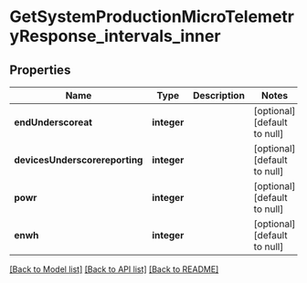 # GetSystemProductionMicroTelemetryResponse_intervals_inner

## Properties
Name | Type | Description | Notes
------------ | ------------- | ------------- | -------------
**endUnderscoreat** | **integer** |  | [optional] [default to null]
**devicesUnderscorereporting** | **integer** |  | [optional] [default to null]
**powr** | **integer** |  | [optional] [default to null]
**enwh** | **integer** |  | [optional] [default to null]

[[Back to Model list]](../README.md#documentation-for-models) [[Back to API list]](../README.md#documentation-for-api-endpoints) [[Back to README]](../README.md)


